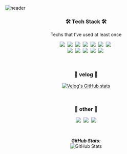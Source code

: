 ![header](https://capsule-render.vercel.app/api?type=waving&color=auto&height=200&section=header&text=3yeong&fontSize=90&animation=fadeIn&fontAlignY=38&descAlignY=51&descAlign=62)

<h3 align="center">🛠 Tech Stack 🛠</h3>
<p align="center"> Techs that I've used at least once </p>

<p align="center">
  <img src="https://img.shields.io/badge/Python-3766AB?style=flat-square&logo=Python&logoColor=white"/></a>&nbsp 
  <img src="https://img.shields.io/badge/Java-007396?style=flat-square&logo=Java&logoColor=white"/></a>&nbsp 
  <img src="https://img.shields.io/badge/C++-00599C?style=flat-square&logo=C%2B%2B&logoColor=white"/></a>&nbsp 
  <img src="https://img.shields.io/badge/C-A8B9CC?style=flat-square&logo=C&logoColor=white"/></a>&nbsp 
  <img src="https://img.shields.io/badge/Javascript-ffb13b?style=flat-square&logo=javascript&logoColor=white"/></a>&nbsp 
  <img src="https://img.shields.io/badge/css-1572B6?style=flat-square&logo=css3&logoColor=white"/></a>&nbsp 
  <img src="https://img.shields.io/badge/HTML5-E34F26?&style=flat-square&logo=HTML5&logoColor=white"/></a>&nbsp 
  <br>
  <img src="https://img.shields.io/badge/Django-092E20?style=flat-square&logo=Django&logoColor=white"/></a>&nbsp 
  <img src="https://img.shields.io/badge/Mysql-E6B91E?style=flat-square&logo=MySql&logoColor=white"/></a>&nbsp 
  <img src="https://img.shields.io/badge/Android-3DDC84?style=flat-square&logo=Android&logoColor=white"/></a>&nbsp
  <img src="https://img.shields.io/badge/aws-333664?style=flat-square&logo=amazon-aws&logoColor=white"/></a>&nbsp 
  <img src="https://img.shields.io/badge/elasticsearch-005571?style=flat-square&logo=elasticsearch&logoColor=white"/></a>&nbsp

</p>

<br>

<h3 align ="center"> 🌱 velog 🌱 </h3>

<div align="center" style="text-align:center">

 [![Velog's GitHub stats](https://velog-readme-stats.vercel.app/api?name=3yeong)](https://velog.io/@3yeong)

</div>

<br>

<h3 align ="center"> 🤔 other 🤔 </h3>
<p align="center">
  <a href="https://velog.io/@3yeong"><img src="https://img.shields.io/badge/Velog-11B48A?style=flat-square&logo=Vimeo&logoColor=white&link=https://velog.io/@3yeon"/></a>&nbsp
  <a href="https://blog.naver.com/on0526"><img src="https://img.shields.io/badge/Blog-03C75A?style=flat-square&logo=Naver&logoColor=white&link=https://blog.naver.com/on0526"/></a>&nbsp
  <a href="zerose311@gmail.com"><img src="https://img.shields.io/badge/Gmail-d14836?style=flat-square&logo=Gmail&logoColor=white&link=zerose311@gmail.com"/></a>
</p>

<br>

<p align="center">
  <b><em>GitHub Stats:</em></b> 
<br>
    <img src="https://github-readme-streak-stats.herokuapp.com/?user=3yeong" alt="GitHub Stats" />
</p>

